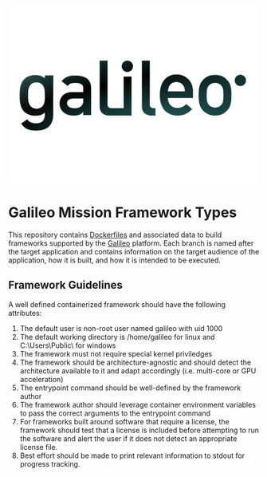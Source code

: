 <img src="https://github.com/GoHypernet/Galileo-Mission-Frameworks/blob/master/galileo_pres.png" align="center" width="500">

# Galileo Mission Framework Types
This repository contains [Dockerfiles](https://docs.docker.com/engine/reference/builder/) and associated data to 
build frameworks supported by the [Galileo](https://hypernetlabs.io/galileo/) platform. Each branch is named after
the target application and contains information on the target audience of the application, how it is built, and how
it is intended to be executed. 

## Framework Guidelines
A well defined containerized framework should have the following attributes:
1. The default user is non-root user named galileo with uid 1000
2. The default working directory is /home/galileo for linux and C:\Users\Public\ for windows
3. The framework must not require special kernel priviledges 
4. The framework should be architecture-agnostic and should detect the architecture available to it and adapt accordingly (i.e. multi-core or GPU acceleration)
5. The entrypoint command should be well-defined by the framework author
6. The framework author should leverage container environment variables to pass the correct arguments to the entrypoint command
7. For frameworks built around software that require a license, the framework should test that a license is included before attempting to run the software and alert the user if it does not detect an appropriate license file. 
8. Best effort should be made to print relevant information to stdout for progress tracking. 
